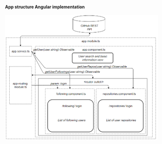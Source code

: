 #### App structure Angular implementation 

![Appstructure](https://github.com/farmasek/spa-fws-basic-app/blob/master/app-structure/angular-structure.PNG)
